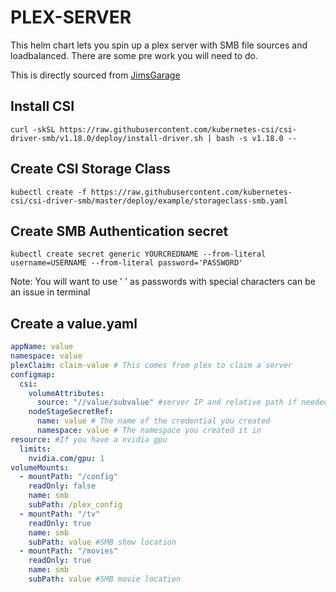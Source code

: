 # PLEX-SERVER

This helm chart lets you spin up a plex server with SMB file sources and loadbalanced. There are some pre work you will need to do. 

This is directly sourced from [JimsGarage](https://github.com/JamesTurland/JimsGarage/tree/main/Kubernetes/SMB)

## Install CSI
``` 
curl -skSL https://raw.githubusercontent.com/kubernetes-csi/csi-driver-smb/v1.18.0/deploy/install-driver.sh | bash -s v1.18.0 --
```

## Create CSI Storage Class
```
kubectl create -f https://raw.githubusercontent.com/kubernetes-csi/csi-driver-smb/master/deploy/example/storageclass-smb.yaml
```

## Create SMB Authentication secret
```
kubectl create secret generic YOURCREDNAME --from-literal username=USERNAME --from-literal password='PASSWORD'
```

Note: You will want to use ' ' as passwords with special characters can be an issue in terminal

## Create a value.yaml 
```yaml
appName: value
namespace: value
plexClaim: claim-value # This comes from plex to claim a server
configmap:
  csi:
    volumeAttributes:
      source: "//value/subvalue" #server IP and relative path if needed
    nodeStageSecretRef:
      name: value # The name of the credential you created
      namespace: value # The namespace you created it in
resource: #If you have a nvidia gpu 
  limits:
    nvidia.com/gpu: 1
volumeMounts:
  - mountPath: "/config"
    readOnly: false
    name: smb
    subPath: /plex_config
  - mountPath: "/tv"
    readOnly: true
    name: smb
    subPath: value #SMB show location
  - mountPath: "/movies"
    readOnly: true
    name: smb
    subPath: value #SMB movie location
```
